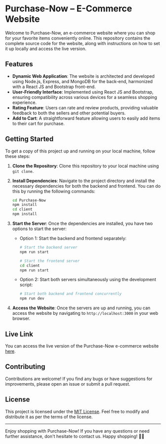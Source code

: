 # Purchase-Now – E-Commerce Website

Welcome to Purchase-Now, an e-commerce website where you can shop for your favorite items conveniently online. This repository contains the complete source code for the website, along with instructions on how to set it up locally and access the live version.

## Features

- **Dynamic Web Application**: The website is architected and developed using Node.js, Express, and MongoDB for the back-end, harmonized with a React JS and Bootstrap front-end.
- **User-Friendly Interface**: Implemented using React JS and Bootstrap, ensuring compatibility across various devices for a seamless shopping experience.
- **Rating Feature**: Users can rate and review products, providing valuable feedback to both the sellers and other potential buyers.
- **Add to Cart**: A straightforward feature allowing users to easily add items to their cart for purchase.

## Getting Started

To get a copy of this project up and running on your local machine, follow these steps:

1. **Clone the Repository**: Clone this repository to your local machine using `git clone`.

2. **Install Dependencies**: Navigate to the project directory and install the necessary dependencies for both the backend and frontend. You can do this by running the following commands:
   ```bash
   cd Purchase-Now
   npm install
   cd client
   npm install
   ```

3. **Start the Server**: Once the dependencies are installed, you have two options to start the server:
   - Option 1: Start the backend and frontend separately:
     ```bash
     # Start the backend server
     npm run start
     
     # Start the frontend server
     cd client
     npm run start
     ```
   - Option 2: Start both servers simultaneously using the development script:
     ```bash
     # Start both backend and frontend concurrently
     npm run dev
     ```

4. **Access the Website**: Once the servers are up and running, you can access the website by navigating to `http://localhost:3000` in your web browser.

## Live Link

You can access the live version of the Purchase-Now e-commerce website [here](https://example.com).

## Contributing

Contributions are welcome! If you find any bugs or have suggestions for improvements, please open an issue or submit a pull request.

## License

This project is licensed under the [MIT License](LICENSE). Feel free to modify and distribute it as per the terms of the license.

---

Enjoy shopping with Purchase-Now! If you have any questions or need further assistance, don't hesitate to contact us. Happy shopping! 🛒🎉
